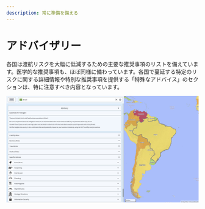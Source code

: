 ```yaml
---
description: 常に準備を備える
---
```


# アドバイザリー

各国は渡航リスクを大幅に低減するための主要な推奨事項のリストを備えています。医学的な推奨事項も、ほぼ同様に備わっています。各国で蔓延する特定のリスクに関する詳細情報や特別な推奨事項を提供する「特殊なアドバイス」のセクションは、特に注意すべき内容となっています。

![&#x30A2;&#x30C9;&#x30D0;&#x30A4;&#x30B6;&#x30EA;&#x30FC;&#x306E;&#x8868;&#x793A;](../.gitbook/assets/p44-img02_axa.jpg)









